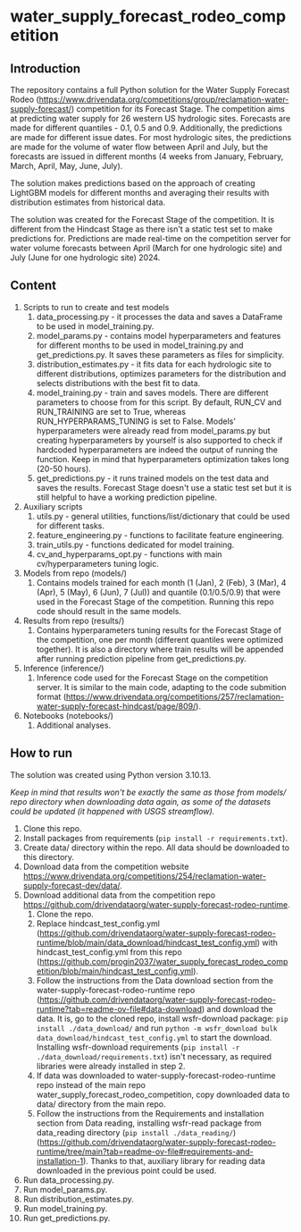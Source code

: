 # water_supply_forecast_rodeo_competition

## Introduction
The repository contains a full Python solution for the Water Supply Forecast Rodeo (https://www.drivendata.org/competitions/group/reclamation-water-supply-forecast/) competition for its Forecast Stage.
The competition aims at predicting water supply for 26 western US hydrologic sites. Forecasts are made for different quantiles - 0.1, 0.5 and 0.9. Additionally, the predictions are made for different
issue dates. For most hydrologic sites, the predictions are made for the volume of water flow between April and July, but the forecasts are issued in different months (4 weeks from January, February, March, April,
May, June, July).

The solution makes predictions based on the approach of creating LightGBM models for different months and averaging their results with distribution estimates from historical data.

The solution was created for the Forecast Stage of the competition. It is different from the Hindcast Stage as there isn't a static test set to make predictions for. Predictions are made real-time 
on the competition server for water volume forecasts between April (March for one hydrologic site) and July (June for one hydrologic site) 2024.

## Content
1. Scripts to run to create and test models
	1. data_processing.py - it processes the data and saves a DataFrame to be used in model_training.py.
	2. model_params.py - contains model hyperparameters and features for different months to be used in model_training.py and get_predictions.py. It saves these parameters as files for simplicity.
	3. distribution_estimates.py - it fits data for each hydrologic site to different distributions, optimizes parameters for the distribution and selects distributions with the best fit to data. 
	4. model_training.py - 	train and saves models. There are different parameters to choose from for this script. By default, RUN_CV and RUN_TRAINING are set to True, whereas
	RUN_HYPERPARAMS_TUNING is set to False. Models' hyperparameters were already read from model_params.py but creating hyperparameters by yourself is also supported to check
	if hardcoded hyperparameters are indeed the output of running the function. Keep in mind that hyperparameters optimization takes long (20-50 hours).
	5. get_predictions.py - it runs trained models on the test data and saves the results. Forecast Stage doesn't use a static test set	but it is still helpful to have a working prediction pipeline.
2. Auxiliary scripts
	1. utils.py - general utilities, functions/list/dictionary that could be used for different tasks.
	2. feature_engineering.py - functions to facilitate feature engineering.
	3. train_utils.py - functions dedicated for model training.
	4. cv_and_hyperparams_opt.py - functions with main cv/hyperparameters tuning logic.
3. Models from repo (models/)
	1. Contains models trained for each month (1 (Jan), 2 (Feb), 3 (Mar), 4 (Apr), 5 (May), 6 (Jun), 7 (Jul)) and quantile (0.1/0.5/0.9) that were used in the Forecast Stage of the competition.
	Running this repo code should result in the same models.
4. Results from repo (results/)
	1. Contains hyperparameters tuning results for the Forecast Stage of the competition, one per month (different quantiles were optimized together). It is also a directory where train results
	will be appended after running prediction pipeline from get_predictions.py.
3. Inference (inference/)
	1. Inference code used for the Forecast Stage on the competition server. It is similar to the main code, adapting to the code submition format
	(https://www.drivendata.org/competitions/257/reclamation-water-supply-forecast-hindcast/page/809/).
4. Notebooks (notebooks/)
	1. Additional analyses.
## How to run
The solution was created using Python version 3.10.13.

*Keep in mind that results won't be exactly the same as those from models/ repo directory when downloading data again, as some of the datasets could be updated (it happened with USGS streamflow).*

1. Clone this repo.
2. Install packages from requirements (`pip install -r requirements.txt`).
3. Create data/ directory within the repo. All data should be downloaded to this directory.
4. Download data from the competition website https://www.drivendata.org/competitions/254/reclamation-water-supply-forecast-dev/data/. 
5. Download additional data from the competition repo https://github.com/drivendataorg/water-supply-forecast-rodeo-runtime.
	1. Clone the repo.
	2. Replace hindcast_test_config.yml (https://github.com/drivendataorg/water-supply-forecast-rodeo-runtime/blob/main/data_download/hindcast_test_config.yml)
	with hindcast_test_config.yml from this repo (https://github.com/progin2037/water_supply_forecast_rodeo_competition/blob/main/hindcast_test_config.yml). 
	3. Follow the instructions from the Data download section from the water-supply-forecast-rodeo-runtime repo (https://github.com/drivendataorg/water-supply-forecast-rodeo-runtime?tab=readme-ov-file#data-download)
	and download the data. It is, go to the cloned repo, install wsfr-download package: `pip install ./data_download/` and run `python -m wsfr_download bulk data_download/hindcast_test_config.yml`
	to start the download. Installing wsfr-download requirements (`pip install -r ./data_download/requirements.txt`) isn't necessary, as required libraries were already installed in step 2.
	4. If data was downloaded to water-supply-forecast-rodeo-runtime repo instead of the main repo water_supply_forecast_rodeo_competition, copy downloaded data to data/ directory from the main repo.
	5. Follow the instructions from the Requirements and installation section from Data reading, installing wsfr-read package from data_reading directory (`pip install ./data_reading/`)
	(https://github.com/drivendataorg/water-supply-forecast-rodeo-runtime/tree/main?tab=readme-ov-file#requirements-and-installation-1). Thanks to that, auxiliary library for
	reading data downloaded in the previous point could be used.
6. Run data_processing.py.
7. Run model_params.py.
8. Run distribution_estimates.py.
9. Run model_training.py.
10. Run get_predictions.py.
